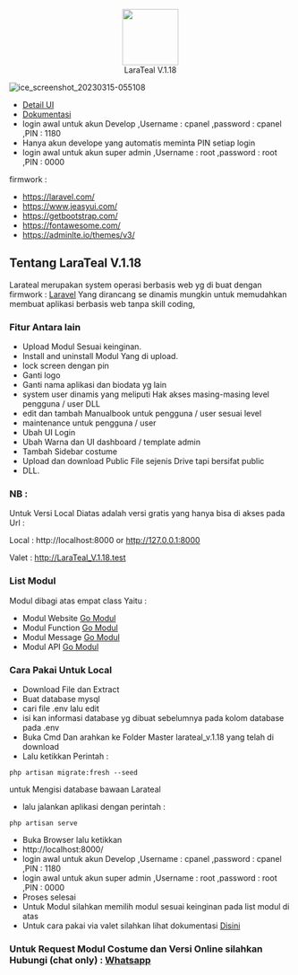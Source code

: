 <p align="center">
    <img src="https://user-images.githubusercontent.com/127891037/225124851-a0b010d3-ff8f-4b30-a1ed-c3ba1dddfdca.png" width="100"><br>
    LaraTeal V.1.18
</p>

![ice_screenshot_20230315-055108](https://user-images.githubusercontent.com/127891037/225153749-e006549b-e3ab-417c-b6ad-af664754b6ac.png)

- [Detail UI](https://github.com/laratealcorp/detail_master) 
- [Dokumentasi](https://github.com/laratealcorp/doc) 
- login awal untuk akun Develop ,Username : cpanel ,password : cpanel ,PIN : 1180
- Hanya akun develope yang automatis meminta PIN setiap login
- login awal untuk akun super admin ,Username : root ,password : root ,PIN : 0000

firmwork : 
- https://laravel.com/
- https://www.jeasyui.com/
- https://getbootstrap.com/
- https://fontawesome.com/
- https://adminlte.io/themes/v3/

## Tentang LaraTeal V.1.18

Larateal merupakan system operasi berbasis web yg di buat dengan firmwork : [Laravel](https://laravel.com/) Yang dirancang se dinamis mungkin untuk memudahkan membuat aplikasi berbasis web tanpa skill coding, 

### Fitur Antara lain

- Upload Modul Sesuai keinginan.
- Install and uninstall Modul Yang di upload.
- lock screen dengan pin
- Ganti logo 
- Ganti nama aplikasi dan biodata yg lain
- system user dinamis yang meliputi Hak akses masing-masing level pengguna / user DLL
- edit dan tambah Manualbook untuk pengguna / user sesuai level
- maintenance untuk pengguna / user
- Ubah UI Login 
- Ubah Warna dan UI dashboard / template admin
- Tambah Sidebar costume
- Upload dan download Public File sejenis Drive tapi bersifat public
- DLL.

### NB :

Untuk Versi Local Diatas adalah versi gratis yang hanya bisa di akses pada Url :

Local : http://localhost:8000 or http://127.0.0.1:8000

Valet : http://LaraTeal_V.1.18.test

### List Modul
Modul dibagi atas empat class Yaitu :

- Modul Website [Go Modul](https://github.com/laratealcorp/modul_web)
- Modul Function [Go Modul](https://github.com/laratealcorp/modul_function)
- Modul Message [Go Modul](https://github.com/laratealcorp/modul_msg)
- Modul API [Go Modul](https://github.com/laratealcorp/modul_api)

### Cara Pakai Untuk Local

- Download File dan Extract
- Buat database mysql 
- cari file .env lalu edit
- isi kan informasi database yg dibuat sebelumnya pada kolom database pada .env
- Buka Cmd Dan arahkan ke Folder Master larateal_v.1.18 yang telah di download
- Lalu ketikkan Perintah :
```
php artisan migrate:fresh --seed
```
untuk Mengisi database bawaan Larateal

- lalu jalankan aplikasi dengan perintah :
```
php artisan serve
```
- Buka Browser lalu ketikkan 
- http://localhost:8000/
- login awal untuk akun Develop ,Username : cpanel ,password : cpanel ,PIN : 1180
- login awal untuk akun super admin ,Username : root ,password : root ,PIN : 0000
- Proses selesai
- Untuk Modul silahkan memilih modul sesuai keinginan pada list modul di atas
- Untuk cara pakai via valet silahkan lihat dokumentasi [Disini](https://laravel.com/docs/10.x/valet)


### Untuk Request Modul Costume dan Versi Online silahkan Hubungi (chat only) : [Whatsapp](https://wa.me/083136245050)
